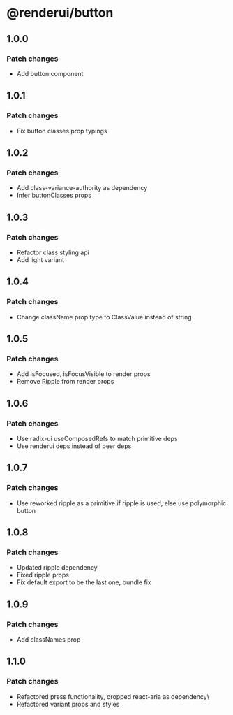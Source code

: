 # @renderui/button

## 1.0.0

### Patch changes

- Add button component

## 1.0.1

### Patch changes

- Fix button classes prop typings

## 1.0.2

### Patch changes

- Add class-variance-authority as dependency
- Infer buttonClasses props

## 1.0.3

### Patch changes

- Refactor class styling api
- Add light variant

## 1.0.4

### Patch changes

- Change className prop type to ClassValue instead of string

## 1.0.5

### Patch changes

- Add isFocused, isFocusVisible to render props
- Remove Ripple from render props

## 1.0.6

### Patch changes

- Use radix-ui useComposedRefs to match primitive deps
- Use renderui deps instead of peer deps

## 1.0.7

### Patch changes

- Use reworked ripple as a primitive if ripple is used, else use polymorphic button

## 1.0.8

### Patch changes

- Updated ripple dependency
- Fixed ripple props
- Fix default export to be the last one, bundle fix

## 1.0.9

### Patch changes

- Add classNames prop

## 1.1.0

### Patch changes

- Refactored press functionality, dropped react-aria as dependency\
- Refactored variant props and styles